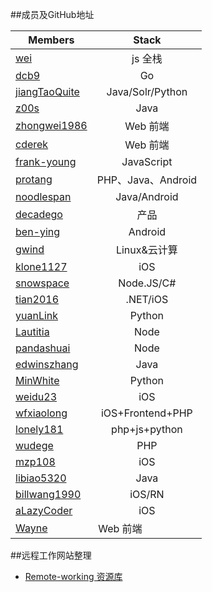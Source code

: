 ##成员及GitHub地址

| Members                                           | Stack                         |
| ------------------------------------------------- |:-----------------------------:|
| [wei](https://github.com/503945930)               | js 全栈                       |
| [dcb9](https://github.com/dcb9)                   | Go                            |
| [jiangTaoQuite](https://github.com/jiangTaoQuite) | Java/Solr/Python              |
| [z00s](https://github.com/z00s)                   | Java                          |
| [zhongwei1986](https://github.com/zhongwei1986)   | Web 前端                      |
| [cderek](https://github.com/cderek)               | Web 前端                      |
| [frank-young](https://github.com/frank-young)     | JavaScript                    |
| [protang](https://github.com/protang)             | PHP、Java、Android             |
| [noodlespan](https://github.com/noodlespan)       | Java/Android                  |
| [decadego](https://github.com/decadego)           | 产品                          |
| [ben-ying](https://github.com/ben-ying)           | Android                       |
| [gwind](https://github.com/gwind)                 | Linux&云计算                  |
| [klone1127](https://github.com/klone1127)         | iOS                           |
| [snowspace](https://github.com/snowspace)         | Node.JS/C#                    |
| [tian2016](https://github.com/tian2016)           | .NET/iOS                      |
| [yuanLink](https://github.com/yuanLink)           | Python                        |
| [Lautitia](https://github.com/Lautitia)           | Node                          |
| [pandashuai](https://github.com/pandashuai)       | Node                          |
| [edwinszhang](https://github.com/edwinszhang)     | Java                          |
| [MinWhite](https://github.com/MinWhite)           | Python                        |
| [weidu23](https://github.com/weidu23)             | iOS                           |
| [wfxiaolong](https://github.com/wfxiaolong)       | iOS+Frontend+PHP              |
| [lonely181](https://github.com/lonely181)         | php+js+python                 |
| [wudege](https://github.com/wudege)               | PHP                           |
| [mzp108](https://github.com/mzp108)               | iOS                           |
| [libiao5320](https://github.com/libiao5320)       | Java                          |
| [billwang1990](https://github.com/billwang1990)   | iOS/RN                         |
| [aLazyCoder](https://github.com/aLazyCoder)       | iOS                           |
| [Wayne](https://github.com/Zhongwei1986)          |  Web 前端                      |

##远程工作网站整理

- [Remote-working 资源库](https://github.com/huangyafei/remote-working)
